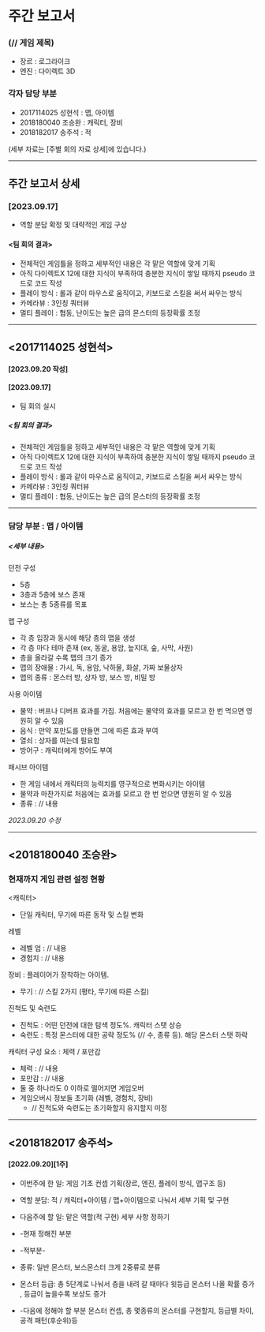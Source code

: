 # 주간 보고서

### (// 게임 제목)
- 장르 : 로그라이크
- 엔진 : 다이렉트 3D

### 각자 담당 부분
- 2017114025 성현석 : 맵, 아이템
- 2018180040 조승완 : 캐릭터, 장비
- 2018182017 송주석 : 적

(세부 자료는 [주별 회의 자료 상세]에 있습니다.)

---
## 주간 보고서 상세

### [2023.09.17]
- 역할 분담 확정 및 대략적인 게임 구상
#### <팀 회의 결과>
- 전체적인 게임틀을 정하고 세부적인 내용은 각 맡은 역할에 맞게 기획
- 아직 다이렉트X 12에 대한 지식이 부족하여 충분한 지식이 쌓일 때까지 pseudo 코드로 코드 작성
- 플레이 방식 : 롤과 같이 마우스로 움직이고, 키보드로 스킬을 써서 싸우는 방식
- 카메라뷰 : 3인칭 쿼터뷰
- 멀티 플레이 : 협동, 난이도는 높은 급의 몬스터의 등장확률 조정

---

## <2017114025 성현석>
#### [2023.09.20 작성]

#### [2023.09.17]
- 팀 회의 실시
##### <팀 회의 결과>
- 전체적인 게임틀을 정하고 세부적인 내용은 각 맡은 역할에 맞게 기획
- 아직 다이렉트X 12에 대한 지식이 부족하여 충분한 지식이 쌓일 때까지 pseudo 코드로 코드 작성
- 플레이 방식 : 롤과 같이 마우스로 움직이고, 키보드로 스킬을 써서 싸우는 방식
- 카메라뷰 : 3인칭 쿼터뷰
- 멀티 플레이 : 협동, 난이도는 높은 급의 몬스터의 등장확률 조정
  
--------------------------
### 담당 부분 : 맵 / 아이템

##### <세부 내용>   
  
던전 구성
- 5층
- 3층과 5층에 보스 존재
- 보스는 총 5종류를 목표

맵 구성
- 각 층 입장과 동시에 해당 층의 맵을 생성
- 각 층 마다 테마 존재 (ex, 동굴, 용암, 늪지대, 숲, 사막, 사원)
- 층을 올라갈 수록 맵의 크기 증가
- 맵의 장애물 : 가시, 독, 용암, 낙하물, 화살, 가짜 보물상자
- 맵의 종류 : 몬스터 방, 상자 방, 보스 방, 비밀 방

사용 아이템
- 물약 : 버프나 디버프 효과를 가짐. 처음에는 물약의 효과를 모르고 한 번 먹으면 영원히 알 수 있음
- 음식 : 만약 포만도를 만들면 그에 따른 효과 부여
- 열쇠 : 상자를 여는데 필요함
- 방어구 : 캐릭터에게 방어도 부여

패시브 아이템
- 한 게임 내에서 캐릭터의 능력치를 영구적으로 변화시키는 아이템
- 물약과 마찬가지로 처음에는 효과를 모르고 한 번 얻으면 영원히 알 수 있음
- 종류 : // 내용


_2023.09.20 수정_

---

## <2018180040 조승완>
### 현재까지 게임 관련 설정 현황

<캐릭터> 
- 단일 캐릭터, 무기에 따른 동작 및 스킬 변화

레벨
- 레벨 업 : // 내용
- 경험치 : // 내용
  
장비 : 플레이어가 장착하는 아이템. 
- 무기 : // 스킬 2가지 (평타, 무기에 따른 스킬)

진척도 및 숙련도
- 진척도 : 어떤 던전에 대한 탐색 정도%. 캐릭터 스탯 상승
- 숙련도 : 특정 몬스터에 대한 공략 정도% (// 수, 종류 등). 해당 몬스터 스탯 하락

캐릭터 구성 요소 : 체력 / 포만감
- 체력 : // 내용
- 포만감 : // 내용
- 둘 중 하나라도 0 이하로 떨어지면 게임오버
- 게임오버시 정보들 초기화 (레벨, 경험치, 장비)
    - // 진척도와 숙련도는 초기화할지 유지할지 미정

---
## <2018182017 송주석>
#### [2022.09.20][1주]
- 이번주에 한 일: 게임 기초 컨셉 기획(장르, 엔진, 플레이 방식, 맵구조 등)
- 역할 분담: 적 / 캐릭터+아이템 / 맵+아이템으로 나눠서 세부 기획 및 구현

- 다음주에 할 일: 맡은 역할(적 구현) 세부 사항 정하기
-  -현재 정해진 부분
- -적부분-
- 종류: 일반 몬스터, 보스몬스터 크게 2중류로 분류
- 몬스터 등급: 총 5단계로 나눠서 층을 내려 갈 때마다 윗등급 몬스터 나올 확률 증가 , 등급이 높을수록 보상도 증가

- -다음에 정해야 할 부분
 몬스터 컨셉, 총 몇종류의 몬스터를 구현할지, 등급별 차이, 공격 패턴(후순위)등
